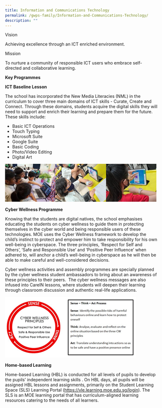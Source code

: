 ```yaml
---
title: Information and Communications Technology
permalink: /gwps-family/Information-and-Communications-Technology/
description: ""
---
```

Vision  

Achieving excellence through an ICT enriched environment.  

  

Mission 

To nurture a community of responsible ICT users who embrace self-directed and collaborative learning.  

  

**Key Programmes**  

**ICT Baseline Lesson**  

The school has incorporated the New Media Literacies (NML) in the curriculum to cover three main domains of ICT skills - Curate, Create and Connect. Through these domains, students acquire the digital skills they will need to support and enrich their learning and prepare them for the future. These skills include:

*   Basic ICT Operations
*   Touch Typing 
*   Microsoft Suite
*   Google Suite
*   Basic Coding
*   Photo/Video Editing
*   Digital Art

<img src="/images/image002.jpeg" 
     style="width:33%;float:left"><img src="/images/image003.jpeg" 
     style="width:33%;float:left"><img src="/images/image05.jpeg" 
     style="width:33%">
		 
**Cyber Wellness Programme**

Knowing that the students are digital natives, the school emphasises educating the students on cyber wellness to guide them in protecting themselves in the cyber world and being responsible users of these technologies. MOE uses the Cyber Wellness framework to develop the child’s instinct to protect and empower him to take responsibility for his own well-being in cyberspace. The three principles, ‘Respect for Self and Others’, ‘Safe and Responsible Use’ and ‘Positive Peer Influence’ when adhered to, will anchor a child’s well-being in cyberspace as he will then be able to make careful and well-considered decisions. 

  

Cyber wellness activities and assembly programmes are specially planned by the cyber wellness student ambassadors to bring about an awareness of these principles to their peers.  The cyber wellness messages are also infused into CareIN lessons, where students will deepen their learning through classroom discussion and authentic real-life applications.

![](/images/image008.gif)

**Home-based Learning**  

Home-based Learning (HBL) is conducted for all levels of pupils to develop the pupils’ independent learning skills . On HBL days, all pupils will be assigned HBL lessons and assignments, primarily on the Student Learning Space (SLS) Learning Portal (https://vle.learning.moe.edu.sg/login). The SLS is an MOE learning portal that has curriculum-aligned learning resources catering to the needs of all learners.